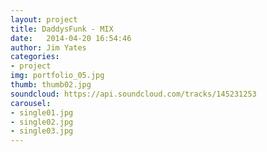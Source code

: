 ```yaml
---
layout: project
title: DaddysFunk - MIX
date:   2014-04-20 16:54:46
author: Jim Yates
categories:
- project
img: portfolio_05.jpg
thumb: thumb02.jpg
soundcloud: https://api.soundcloud.com/tracks/145231253
carousel:
- single01.jpg
- single02.jpg
- single03.jpg
---
```

